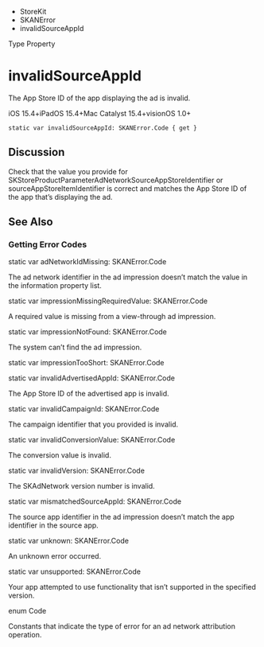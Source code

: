 

- StoreKit
- SKANError
-  invalidSourceAppId 

Type Property

# invalidSourceAppId

The App Store ID of the app displaying the ad is invalid.

iOS 15.4+iPadOS 15.4+Mac Catalyst 15.4+visionOS 1.0+

``` source
static var invalidSourceAppId: SKANError.Code { get }
```

## Discussion

Check that the value you provide for SKStoreProductParameterAdNetworkSourceAppStoreIdentifier or sourceAppStoreItemIdentifier is correct and matches the App Store ID of the app that’s displaying the ad.

## See Also

### Getting Error Codes

static var adNetworkIdMissing: SKANError.Code

The ad network identifier in the ad impression doesn’t match the value in the information property list.

static var impressionMissingRequiredValue: SKANError.Code

A required value is missing from a view-through ad impression.

static var impressionNotFound: SKANError.Code

The system can’t find the ad impression.

static var impressionTooShort: SKANError.Code

static var invalidAdvertisedAppId: SKANError.Code

The App Store ID of the advertised app is invalid.

static var invalidCampaignId: SKANError.Code

The campaign identifier that you provided is invalid.

static var invalidConversionValue: SKANError.Code

The conversion value is invalid.

static var invalidVersion: SKANError.Code

The SKAdNetwork version number is invalid.

static var mismatchedSourceAppId: SKANError.Code

The source app identifier in the ad impression doesn’t match the app identifier in the source app.

static var unknown: SKANError.Code

An unknown error occurred.

static var unsupported: SKANError.Code

Your app attempted to use functionality that isn’t supported in the specified version.

enum Code

Constants that indicate the type of error for an ad network attribution operation.

